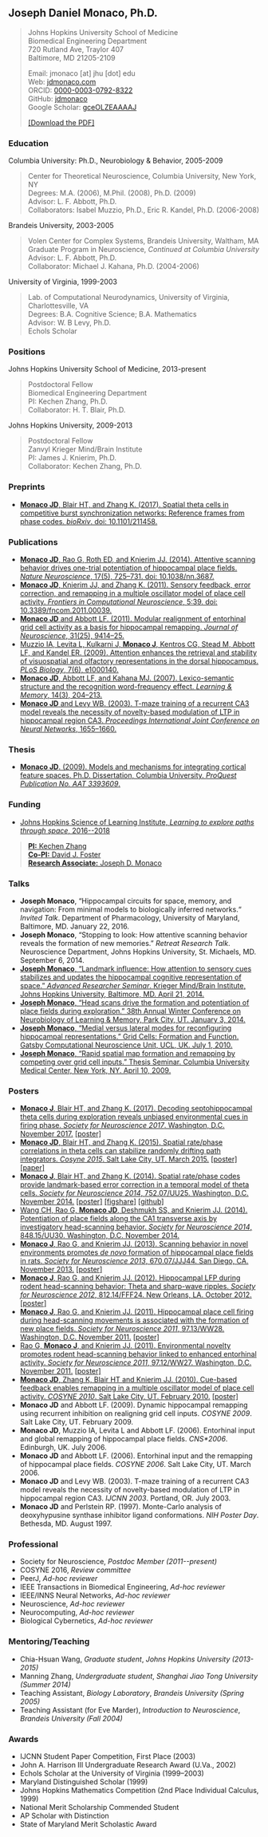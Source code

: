 Joseph Daniel Monaco, Ph.D.
---------------------------

> Johns Hopkins University School of Medicine  
> Biomedical Engineering Department  
> 720 Rutland Ave, Traylor 407  
> Baltimore, MD 21205-2109  
> 
> Email: jmonaco [at] jhu [dot] edu  
> Web: [jdmonaco.com](http://jdmonaco.com)  
> ORCID: [0000-0003-0792-8322](http://jdmonaco.com/orcid)  
> GitHub: [jdmonaco](https://github.com/jdmonaco)  
> Google Scholar: [gceOLZEAAAAJ](http://jdmonaco.com/google-scholar)  
>
> [\[Download the PDF\]](http://jdmonaco.com/jdmonaco_cv.pdf)


### Education

Columbia University: Ph.D., Neurobiology & Behavior, 2005-2009

> Center for Theoretical Neuroscience, Columbia University, New York, NY  
> Degrees: M.A. (2006), M.Phil. (2008), Ph.D. (2009)  
> Advisor: L. F. Abbott, Ph.D.  
> Collaborators: Isabel Muzzio, Ph.D., Eric R. Kandel, Ph.D. (2006-2008)  

Brandeis University, 2003-2005

> Volen Center for Complex Systems, Brandeis University, Waltham, MA  
> Graduate Program in Neuroscience, *Continued at Columbia University*  
> Advisor: L. F. Abbott, Ph.D.  
> Collaborator: Michael J. Kahana, Ph.D. (2004-2006)  

University of Virginia, 1999-2003

> Lab. of Computational Neurodynamics, University of Virginia, Charlottesville, VA  
> Degrees: B.A. Cognitive Science; B.A. Mathematics  
> Advisor: W. B Levy, Ph.D.  
> Echols Scholar  

### Positions

Johns Hopkins University School of Medicine, 2013-present

> Postdoctoral Fellow  
> Biomedical Engineering Department  
> PI: Kechen Zhang, Ph.D.  
> Collaborator: H. T. Blair, Ph.D.  

Johns Hopkins University, 2009-2013

> Postdoctoral Fellow  
> Zanvyl Krieger Mind/Brain Institute  
> PI: James J. Knierim, Ph.D.  
> Collaborator: Kechen Zhang, Ph.D.  

### Preprints

- <a href="http://dx.doi.org/10.1101/211458" class="cv">**Monaco JD**, Blair HT, and Zhang K. (2017). Spatial theta cells in competitive burst synchronization networks: Reference frames from phase codes. *bioRxiv*. doi: 10.1101/211458.</a>
    
### Publications

- <a href="http://dx.doi.org/10.1038/nn.3687" class="cv">**Monaco JD**, Rao G, Roth ED, and Knierim JJ. (2014). Attentive scanning behavior drives one-trial potentiation of hippocampal place fields. *Nature Neuroscience*, 17(5), 725–731. doi: 10.1038/nn.3687.</a>
- <a href="http://dx.doi.org/10.3389/fncom.2011.00039" class="cv">**Monaco JD**, Knierim JJ, and Zhang K. (2011). Sensory feedback, error correction, and remapping in a multiple oscillator model of place cell activity. *Frontiers in Computational Neuroscience*, 5:39. doi: 10.3389/fncom.2011.00039.</a>
- <a href="http://dx.doi.org/10.1523/JNEUROSCI.1433-11.2011" class="cv">**Monaco JD** and Abbott LF. (2011). Modular realignment of entorhinal grid cell activity as a basis for hippocampal remapping. *Journal of Neuroscience*, 31(25), 9414–25.</a>
- <a href="http://dx.doi.org/10.1371/journal.pbio.1000140" class="cv">Muzzio IA, Levita L, Kulkarni J, **Monaco J**, Kentros CG, Stead M, Abbott LF, and Kandel ER. (2009). Attention enhances the retrieval and stability of visuospatial and olfactory representations in the dorsal hippocampus. *PLoS Biology*, 7(6), e1000140.</a>
- <a href="http://dx.doi.org/10.1101/lm.363207" class="cv">**Monaco JD**, Abbott LF, and Kahana MJ. (2007). Lexico-semantic structure and the recognition word-frequency effect. *Learning & Memory*, 14(3), 204–213.</a>
- <a href="http://dx.doi.org/10.1109/IJCNN.2003.1223655" class="cv">**Monaco JD** and Levy WB. (2003). T-maze training of a recurrent CA3 model reveals the necessity of novelty-based modulation of LTP in hippocampal region CA3. *Proceedings International Joint Conference on Neural Networks*, 1655–1660.</a>

### Thesis

- <a href="http://search.proquest.com/docview/304862872/abstract" class="cv">**Monaco JD**. (2009). Models and mechanisms for integrating cortical feature spaces. Ph.D. Dissertation, Columbia University. *ProQuest Publication No. AAT 3393609*.</a>

### Funding

- <a href="http://scienceoflearning.jhu.edu/research/learning-to-explore-paths-through-space" class="cv">Johns Hopkins Science of Learning Institute, *Learning to explore paths through space*, 2016--2018
    
> **PI:** Kechen Zhang  
> **Co-PI:** David J. Foster  
> **Research Associate:** Joseph D. Monaco</a>  

### Talks

- **Joseph Monaco**, “Hippocampal circuits for space, memory, and navigation: From minimal models to biologically inferred networks.“ *Invited Talk*. Department of Pharmacology, University of Maryland, Baltimore, MD. January 22, 2016.
- **Joseph Monaco**, “Stopping to look: How attentive scanning behavior reveals the formation of new memories.” *Retreat Research Talk*. Neuroscience Department, Johns Hopkins University, St. Michaels, MD. September 6, 2014.
- <a href="http://jdmonaco.com/files/mbi-seminar-abstract.pdf" class="cv">**Joseph Monaco**, “Landmark influence: How attention to sensory cues stabilizes and updates the hippocampal cognitive representation of space.” *Advanced Researcher Seminar*. Krieger Mind/Brain Institute, Johns Hopkins University, Baltimore, MD. April 21, 2014.</a>
- <a href="http://jdmonaco.com/files/ScanningSlide.pdf" class="cv">**Joseph Monaco**, “Head scans drive the formation and potentiation of place fields during exploration.” 38th Annual Winter Conference on Neurobiology of Learning & Memory, Park City, UT. January 3, 2014.</a>
- <a href="http://www.gatsby.ucl.ac.uk/workshopjune2010/abstractmonaco.htm" class="cv">**Joseph Monaco**, “Medial versus lateral modes for reconfiguring hippocampal representations.” Grid Cells: Formation and Function. Gatsby Computational Neuroscience Unit, UCL, UK. July 1, 2010.</a>
- <a href="http://dx.doi.org/10.6084/m9.figshare.693750" class="cv">**Joseph Monaco**, “Rapid spatial map formation and remapping by competing over grid cell inputs.” Thesis Seminar. Columbia University Medical Center, New York, NY. April 10, 2009.</a> 

### Posters

- <a href="http://www.abstractsonline.com/pp8/#!/4376/presentation/6085" class="cv">**Monaco J**, Blair HT, and Zhang K. (2017). Decoding septohippocampal theta cells during exploration reveals unbiased environmental cues in firing phase. *Society for Neuroscience 2017*. Washington, D.C. November 2017.</a> [[poster]](http://jdmonaco.com/files/monaco-poster-sfn17.pdf)
- <a href="http://www.cosyne.org/c/index.php?title=Cosyne2015_posters_3" class="cv">**Monaco JD**, Blair HT, and Zhang K. (2015). Spatial rate/phase correlations in theta cells can stabilize randomly drifting path integrators. *Cosyne 2015*. Salt Lake City, UT. March 2015.</a> [[poster]](http://jdmonaco.com/files/monaco-poster-cosyne15.pdf) [[paper]](http://jdmonaco.com/files/monaco-paper-cosyne15.pdf)
- <a href="http://www.abstractsonline.com/Plan/ViewAbstract.aspx?sKey=973d2662-ba7a-4ad2-aff9-fe0d4b77c262&amp;cKey=9917ffaf-9e31-4213-acb9-4aab498ab4cd&amp;mKey=54c85d94-6d69-4b09-afaa-502c0e680ca7" class="cv">**Monaco J**, Blair HT, and Zhang K. (2014). Spatial rate/phase codes provide landmark-based error correction in a temporal model of theta cells. *Society for Neuroscience 2014*, 752.07/UU25. Washington, D.C. November 2014.</a> [[poster]](http://jdmonaco.com/files/landmark_poster_sfn14.pdf) [[figshare]](http://dx.doi.org/10.6084/m9.figshare.1249615) [[github]](http://github.com/jdmonaco/lcomodel) 
- <a href="http://www.abstractsonline.com/Plan/ViewAbstract.aspx?sKey=bfb59866-8deb-44a6-9515-a7aab630507b&amp;cKey=d201b3aa-7725-452e-b0dd-c41d204b5b54&amp;mKey=54c85d94-6d69-4b09-afaa-502c0e680ca7" class="cv">Wang CH, Rao G, **Monaco JD**, Deshmukh SS, and Knierim JJ. (2014). Potentiation of place fields along the CA1 transverse axis by investigatory head-scanning behavior. *Society for Neuroscience 2014*, 848.15/UU30. Washington, D.C. November 2014.</a>
- <a href="http://www.abstractsonline.com/Plan/ViewAbstract.aspx?sKey=32eccac1-4e1d-4e81-bf5c-f39bcb605757&amp;cKey=4710dece-cc8e-4b48-8764-49ea174b91ef&amp;mKey=8d2a5bec-4825-4cd6-9439-b42bb151d1cf" class="cv">**Monaco J**, Rao G, and Knierim JJ. (2013). Scanning behavior in novel environments promotes *de novo* formation of hippocampal place fields in rats. *Society for Neuroscience 2013*, 670.07/JJJ44. San Diego, CA. November 2013.</a> [[poster]](http://jdmonaco.com/files/scanning_poster_sfn13.pdf)
- <a href="http://www.abstractsonline.com/Plan/ViewAbstract.aspx?sKey=f5b9fa94-7d15-48c7-9d67-b89cd2883025&amp;cKey=a53349ca-41b1-4664-b022-85d0d1fe59b8&amp;mKey=%7b70007181-01C9-4DE9-A0A2-EEBFA14CD9F1%7d" class="cv">**Monaco J**, Rao G, and Knierim JJ. (2012). Hippocampal LFP during rodent head-scanning behavior: Theta and sharp-wave ripples. *Society for Neuroscience 2012*, 812.14/FFF24. New Orleans, LA. October 2012.</a> [[poster]](http://jdmonaco.com/files/scanning_poster_sfn12.pdf)
- <a href="http://www.abstractsonline.com/Plan/ViewAbstract.aspx?sKey=c48e9f5f-1274-4486-85bf-38ee591629e1&amp;cKey=190bd951-c183-428d-a4c5-01eb61556d79&amp;mKey=%7b8334BE29-8911-4991-8C31-32B32DD5E6C8%7d" class="cv">**Monaco J**, Rao G, and Knierim JJ. (2011). Hippocampal place cell firing during head-scanning movements is associated with the formation of new place fields. *Society for Neuroscience 2011*, 97.13/WW28. Washington, D.C. November 2011.</a> [[poster]](http://jdmonaco.com/files/scanning_poster_sfn11.pdf)
- <a href="http://www.abstractsonline.com/Plan/ViewAbstract.aspx?sKey=c48e9f5f-1274-4486-85bf-38ee591629e1&amp;cKey=3ec26e6f-8c59-4be2-bad3-e1572d75e07e&amp;mKey=%7b8334BE29-8911-4991-8C31-32B32DD5E6C8%7d" class="cv">Rao G, **Monaco J**, and Knierim JJ. (2011). Environmental novelty promotes rodent head-scanning behavior linked to enhanced entorhinal activity. *Society for Neuroscience 2011*, 97.12/WW27. Washington, D.C. November 2011.</a>
 [[poster]](http://jdmonaco.com/files/rao_monaco_knierim_sfn11.pdf)
- <a href="http://www.frontiersin.org/10.3389/conf.fnins.2010.03.00192/event_abstract" class="cv">**Monaco JD**, Zhang K, Blair HT and Knierim JJ. (2010). Cue-based feedback enables remapping in a multiple oscillator model of place cell activity. *COSYNE 2010*. Salt Lake City, UT. February 2010.</a> [[poster]](http://jdmonaco.com/files/oscillator_poster_cosyne10.pdf)
- **Monaco JD** and Abbott LF. (2009). Dynamic hippocampal remapping using recurrent inhibition on realigning grid cell inputs. *COSYNE 2009*. Salt Lake City, UT. February 2009.
- **Monaco JD**, Muzzio IA, Levita L and Abbott LF. (2006). Entorhinal input and global remapping of hippocampal place fields. *CNS\*2006*.  Edinburgh, UK. July 2006.
- **Monaco JD** and Abbott LF. (2006). Entorhinal input and the remapping of hippocampal place fields. *COSYNE 2006*. Salt Lake City, UT. March 2006.
- **Monaco JD** and Levy WB. (2003). T-maze training of a recurrent CA3 model reveals the necessity of novelty-based modulation of LTP in hippocampal region CA3. *IJCNN 2003*. Portland, OR. July 2003.
- **Monaco JD** and Perlstein RP. (1997). Monte-Carlo analysis of deoxyhypusine synthase inhibitor ligand conformations. *NIH Poster Day*. Bethesda, MD. August 1997.

### Professional

- Society for Neuroscience, *Postdoc Member (2011--present)*
- COSYNE 2016, *Review committee*
- PeerJ, *Ad-hoc reviewer*
- IEEE Transactions in Biomedical Engineering, *Ad-hoc reviewer*
- IEEE/INNS Neural Networks, *Ad-hoc reviewer*
- Neuroscience, *Ad-hoc reviewer*
- Neurocomputing, *Ad-hoc reviewer*
- Biological Cybernetics, *Ad-hoc reviewer*

### Mentoring/Teaching

- Chia-Hsuan Wang, *Graduate student*, *Johns Hopkins University (2013-2015)*
- Manning Zhang, *Undergraduate student*, *Shanghai Jiao Tong University (Summer 2014)*
- Teaching Assistant, *Biology Laboratory*, *Brandeis University (Spring 2005)*
- Teaching Assistant (for Eve Marder), *Introduction to Neuroscience*, *Brandeis University (Fall 2004)*
 
### Awards

- IJCNN Student Paper Competition, First Place (2003)
- John A. Harrison III Undergraduate Research Award (U.Va., 2002)
- Echols Scholar at the University of Virginia (1999–2003)
- Maryland Distinguished Scholar (1999)
- Johns Hopkins Mathematics Competition (2nd Place Individual Calculus, 1999)
- National Merit Scholarship Commended Student
- AP Scholar with Distinction
- State of Maryland Merit Scholastic Award

